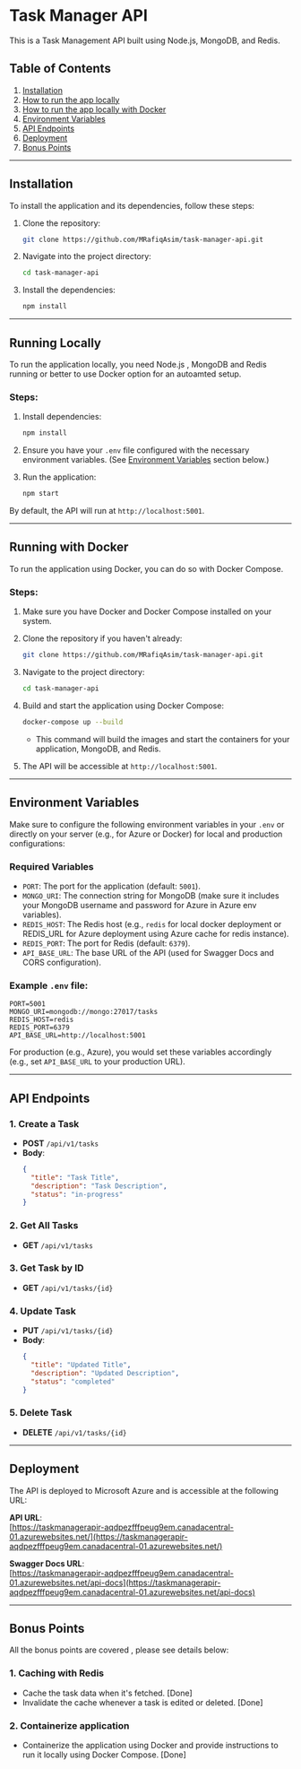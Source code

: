 
# Task Manager API

This is a Task Management API built using Node.js, MongoDB, and Redis.

## Table of Contents
1. [Installation](#installation)
2. [How to run the app locally](#running-locally)
3. [How to run the app locally with Docker](#running-with-docker)
4. [Environment Variables](#environment-variables)
5. [API Endpoints](#api-endpoints)
6. [Deployment](#deployment)
7. [Bonus Points](#bonus-points)

---

## Installation

To install the application and its dependencies, follow these steps:

1. Clone the repository:
   ```bash
   git clone https://github.com/MRafiqAsim/task-manager-api.git
   ```

2. Navigate into the project directory:
   ```bash
   cd task-manager-api
   ```

3. Install the dependencies:
   ```bash
   npm install
   ```

---

## Running Locally

To run the application locally, you need Node.js , MongoDB and Redis running or better to use Docker option for an autoamted setup.

### Steps:

1. Install dependencies:
   ```bash
   npm install
   ```

2. Ensure you have your `.env` file configured with the necessary environment variables. (See [Environment Variables](#environment-variables) section below.)

3. Run the application:
   ```bash
   npm start
   ```

By default, the API will run at `http://localhost:5001`.

---

## Running with Docker

To run the application using Docker, you can do so with Docker Compose. 

### Steps:

1. Make sure you have Docker and Docker Compose installed on your system.

2. Clone the repository if you haven't already:
   ```bash
   git clone https://github.com/MRafiqAsim/task-manager-api.git
   ```

3. Navigate to the project directory:
   ```bash
   cd task-manager-api
   ```

4. Build and start the application using Docker Compose:
   ```bash
   docker-compose up --build
   ```

   - This command will build the images and start the containers for your application, MongoDB, and Redis.
   
5. The API will be accessible at `http://localhost:5001`.

---

## Environment Variables

Make sure to configure the following environment variables in your `.env` or directly on your server (e.g., for Azure or Docker) for local and production configurations:

### Required Variables

- `PORT`: The port for the application (default: `5001`).
- `MONGO_URI`: The connection string for MongoDB (make sure it includes your MongoDB username and password for Azure in Azure env variables).
- `REDIS_HOST`: The Redis host (e.g., `redis` for local docker deployment or REDIS_URL for Azure deployment using Azure cache for redis instance).
- `REDIS_PORT`: The port for Redis (default: `6379`).
- `API_BASE_URL`: The base URL of the API (used for Swagger Docs and CORS configuration).

### Example `.env` file:

```env
PORT=5001
MONGO_URI=mongodb://mongo:27017/tasks
REDIS_HOST=redis
REDIS_PORT=6379
API_BASE_URL=http://localhost:5001
```

For production (e.g., Azure), you would set these variables accordingly (e.g., set `API_BASE_URL` to your production URL).

---

## API Endpoints

### 1. **Create a Task**

- **POST** `/api/v1/tasks`
- **Body**:
  ```json
  {
    "title": "Task Title",
    "description": "Task Description",
    "status": "in-progress"
  }
  ```

### 2. **Get All Tasks**

- **GET** `/api/v1/tasks`

### 3. **Get Task by ID**

- **GET** `/api/v1/tasks/{id}`

### 4. **Update Task**

- **PUT** `/api/v1/tasks/{id}`
- **Body**:
  ```json
  {
    "title": "Updated Title",
    "description": "Updated Description",
    "status": "completed"
  }
  ```

### 5. **Delete Task**

- **DELETE** `/api/v1/tasks/{id}`

---

## Deployment

The API is deployed to Microsoft Azure and is accessible at the following URL:

**API URL**:  
[https://taskmanagerapir-aqdpezfffpeug9em.canadacentral-01.azurewebsites.net/](https://taskmanagerapir-aqdpezfffpeug9em.canadacentral-01.azurewebsites.net/)

**Swagger Docs URL**:  
[https://taskmanagerapir-aqdpezfffpeug9em.canadacentral-01.azurewebsites.net/api-docs](https://taskmanagerapir-aqdpezfffpeug9em.canadacentral-01.azurewebsites.net/api-docs)

---

## Bonus Points
All the bonus points are covered , please see details below:

### 1. **Caching with Redis**
- Cache the task data when it's fetched. [Done]
- Invalidate the cache whenever a task is edited or deleted. [Done]
### 2. **Containerize application**
 - Containerize the application using Docker and provide instructions to run it locally using Docker Compose. [Done]

